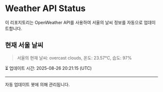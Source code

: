 
# Weather API Status

이 리포지토리는 OpenWeather API를 사용하여 서울의 날씨 정보를 자동으로 업데이트합니다.

## 현재 서울 날씨
> 서울의 현재 날씨: overcast clouds, 온도: 23.57°C, 습도: 97%

⏳ 업데이트 시간: 2025-08-26 20:21:15 (UTC)

---
자동 업데이트 봇에 의해 관리됩니다.
